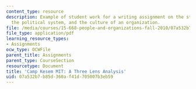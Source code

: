 ```yaml
---
content_type: resource
description: Example of student work for a writing assignment on the strategic design,
  the political system, and the culture of an organization.
file: /media/courses/15-668-people-and-organizations-fall-2010/07a532b7b85d360af41d705007b3eb59_MIT15_668F10_paper01.pdf
file_type: application/pdf
learning_resource_types:
- Assignments
ocw_type: OCWFile
parent_title: Assignments
parent_type: CourseSection
resourcetype: Document
title: 'Camp Kesem MIT: A Three Lens Analysis'
uid: 07a532b7-b85d-360a-f41d-705007b3eb59
---
```

